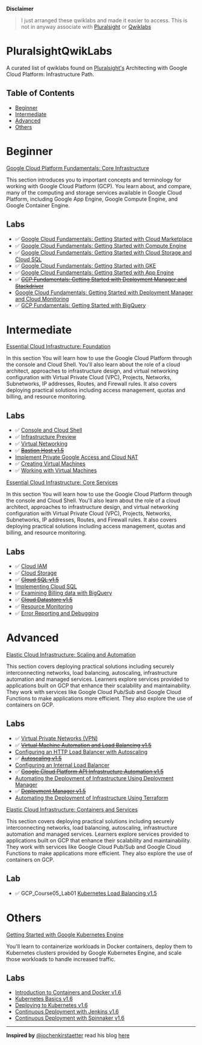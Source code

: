 
**Disclaimer**
 
>I just arranged these qwiklabs and made it easier to access. This is not in anyway associate with [Pluralsight](https://www.pluralsight.com) or [Qwiklabs](https://www.qwiklabs.com)

# PluralsightQwikLabs
A curated list of qwiklabs found on [Pluralsight's](https://www.pluralsight.com/paths/architecting-with-google-cloud-platform-infrastructure) Architecting with Google Cloud Platform: Infrastructure Path.



## Table of Contents

- [Beginner](#Beginner)
- [Intermediate](#Intermediate)
- [Advanced](#Advanced)
- [Others](#Others)

# Beginner

[Google Cloud Platform Fundamentals: Core Infrastructure](https://www.pluralsight.com/courses/gcp-fundamentals)

This section introduces you to important concepts and terminology for working with Google Cloud Platform (GCP). You learn about, and compare, many of the computing and storage services available in Google Cloud Platform, including Google App Engine, Google Compute Engine, and Google Container Engine.

## Labs

* ✅ [Google Cloud Fundamentals: Getting Started with Cloud Marketplace](https://googlepluralsight.qwiklabs.com/focuses/9788310?parent=lti_session)
* ✅ [Google Cloud Fundamentals: Getting Started with Compute Engine](https://googlepluralsight.qwiklabs.com/focuses/9788561?parent=lti_session)
* ✅ [Google Cloud Fundamentals: Getting Started with Cloud Storage and Cloud SQL](https://googlepluralsight.qwiklabs.com/focuses/9788961?parent=lti_session)
* ✅ [Google Cloud Fundamentals: Getting Started with GKE](https://googlepluralsight.qwiklabs.com/focuses/9789365?parent=lti_session)
* ✅ [Google Cloud Fundamentals: Getting Started with App Engine](https://googlepluralsight.qwiklabs.com/focuses/9789604?parent=lti_session)
* ✅ ~~[GCP Fundamentals: Getting Started with Deployment Manager and Stackdriver](https://googlepluralsight.qwiklabs.com/focuses/23635)~~
* [Google Cloud Fundamentals: Getting Started with Deployment Manager and Cloud Monitoring](https://googlepluralsight.qwiklabs.com/focuses/9789816?parent=lti_session)
* ✅ [GCP Fundamentals: Getting Started with BigQuery](https://googlepluralsight.qwiklabs.com/focuses/23636)

# Intermediate

[Essential Cloud Infrastructure: Foundation](https://app.pluralsight.com/library/courses/gcp-infrastructure-foundation/table-of-contents)

In this section You will learn how to use the Google Cloud Platform through the console and Cloud Shell. You'll also learn about the role of a cloud architect, approaches to infrastructure design, and virtual networking configuration with Virtual Private Cloud (VPC), Projects, Networks, Subnetworks, IP addresses, Routes, and Firewall rules. It also covers deploying practical solutions including access management, quotas and billing, and resource monitoring.

## Labs

* ✅ [Console and Cloud Shell](https://googlepluralsight.qwiklabs.com/focuses/9763374?parent=lti_session)
* ✅ [Infrastructure Preview](https://googlepluralsight.qwiklabs.com/focuses/9763574?parent=lti_session)
* ✅ [Virtual Networking](https://googlepluralsight.qwiklabs.com/focuses/9764190?parent=lti_session)
* ✅ ~~[Bastion Host v1.5](https://googlepluralsight.qwiklabs.com/focuses/23655)~~
* [Implement Private Google Access and Cloud NAT](https://googlepluralsight.qwiklabs.com/focuses/9764461?parent=lti_session)
* ✅ [Creating Virtual Machines](https://googlepluralsight.qwiklabs.com/focuses/9765118?parent=lti_session)
* ✅ [Working with Virtual Machines](https://googlepluralsight.qwiklabs.com/focuses/9765895?parent=lti_session)


[Essential Cloud Infrastructure: Core Services](https://app.pluralsight.com/library/courses/gcp-infrastructure-core-services/table-of-contents)

In this section You will learn how to use the Google Cloud Platform through the console and Cloud Shell. You'll also learn about the role of a cloud architect, approaches to infrastructure design, and virtual networking configuration with Virtual Private Cloud (VPC), Projects, Networks, Subnetworks, IP addresses, Routes, and Firewall rules. It also covers deploying practical solutions including access management, quotas and billing, and resource monitoring.

## Labs

* ✅ [Cloud IAM](https://googlepluralsight.qwiklabs.com/focuses/9767204?parent=lti_session)
* ✅ [Cloud Storage](https://googlepluralsight.qwiklabs.com/focuses/9767585?parent=lti_session)
* ✅ ~~[Cloud SQL v1.5](https://googlepluralsight.qwiklabs.com/focuses/23637)~~
* [Implementing Cloud SQL](https://googlepluralsight.qwiklabs.com/focuses/9767932?parent=lti_session)
* ✅ [Examining Billing data with BigQuery](https://googlepluralsight.qwiklabs.com/focuses/9768412?parent=lti_session)
* ✅ ~~[Cloud Datastore v1.5](https://googlepluralsight.qwiklabs.com/focuses/23639)~~
* ✅ [Resource Monitoring](https://googlepluralsight.qwiklabs.com/focuses/9768658?parent=lti_session)
* ✅ [Error Reporting and Debugging](https://googlepluralsight.qwiklabs.com/focuses/9768852?parent=lti_session)

# Advanced

[Elastic Cloud Infrastructure: Scaling and Automation](https://app.pluralsight.com/library/courses/gcp-infrastructure-scaling-automation/table-of-contents)

This section covers deploying practical solutions including securely interconnecting networks, load balancing, autoscaling, infrastructure automation and managed services. Learners explore services provided to applications built on GCP that enhance their scalability and maintainability. They work with services like Google Cloud Pub/Sub and Google Cloud Functions to make applications more efficient. They also explore the use of containers on GCP.

## Labs

* ✅ [Virtual Private Networks (VPN)](https://googlepluralsight.qwiklabs.com/focuses/9769256?parent=lti_session)
* ✅ ~~[Virtual Machine Automation and Load Balancing v1.5](https://googlepluralsight.qwiklabs.com/focuses/23646)~~
* [Configuring an HTTP Load Balancer with Autoscaling](https://googlepluralsight.qwiklabs.com/focuses/9769966?parent=lti_session)
* ✅ ~~[Autoscaling v1.5](https://googlepluralsight.qwiklabs.com/focuses/23647)~~
* [Configuring an Internal Load Balancer](https://googlepluralsight.qwiklabs.com/focuses/9770462?parent=lti_session)
* ✅ ~~[Google Cloud Platform API Infrastructure Automation v1.5](https://googlepluralsight.qwiklabs.com/focuses/23643)~~
* [Automating the Deployment of Infrastructure Using Deployment Manager](https://googlepluralsight.qwiklabs.com/focuses/9770784?parent=lti_session)
* ✅ ~~[Deployment Manager v1.5](https://googlepluralsight.qwiklabs.com/focuses/23645)~~
* [Automating the Deployment of Infrastructure Using Terraform](https://googlepluralsight.qwiklabs.com/focuses/9771018?parent=lti_session)

[Elastic Cloud Infrastructure: Containers and Services](https://app.pluralsight.com/library/courses/gcp-infrastructure-containers-services/table-of-contents)

This section covers deploying practical solutions including securely interconnecting networks, load balancing, autoscaling, infrastructure automation and managed services. Learners explore services provided to applications built on GCP that enhance their scalability and maintainability. They work with services like Google Cloud Pub/Sub and Google Cloud Functions to make applications more efficient. They also explore the use of containers on GCP.

## Lab

* ✅ GCP_Course05_Lab01 [Kubernetes Load Balancing v1.5](https://googlepluralsight.qwiklabs.com/focuses/23638)

# Others

[Getting Started with Google Kubernetes Engine](https://app.pluralsight.com/library/courses/getting-started-google-kubernetes-engine/table-of-contents)

You'll learn to containerize workloads in Docker containers, deploy them to Kubernetes clusters provided by Google Kubernetes Engine, and scale those workloads to handle increased traffic.

## Labs

* [Introduction to Containers and Docker v1.6](https://googlepluralsight.qwiklabs.com/focuses/9772088?parent=lti_session)
* [Kubernetes Basics v1.6](https://googlepluralsight.qwiklabs.com/focuses/9772281?parent=lti_session)
* [Deploying to Kubernetes v1.6](https://googlepluralsight.qwiklabs.com/focuses/9772462?parent=lti_session)
* [Continuous Deployment with Jenkins v1.6](https://googlepluralsight.qwiklabs.com/focuses/9772641?parent=lti_session)
* [Continuous Deployment with Spinnaker v1.6](https://googlepluralsight.qwiklabs.com/focuses/9772645?parent=lti_session)

***************************************************

**Inspired by** [@jochenkirstaetter](https://github.com/jochenkirstaetter) read his blog [here](https://jochen.kirstaetter.name/alc4-qwiklabs/)
